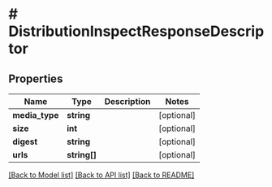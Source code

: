 # # DistributionInspectResponseDescriptor

## Properties

Name | Type | Description | Notes
------------ | ------------- | ------------- | -------------
**media_type** | **string** |  | [optional]
**size** | **int** |  | [optional]
**digest** | **string** |  | [optional]
**urls** | **string[]** |  | [optional]

[[Back to Model list]](../../README.md#models) [[Back to API list]](../../README.md#endpoints) [[Back to README]](../../README.md)
